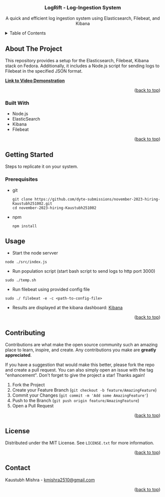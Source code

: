 <!-- Improved compatibility of back to top link: See: https://github.com/othneildrew/Best-README-Template/pull/73 -->
<a name="readme-top"></a>
<!--
*** Thanks for checking out the Best-README-Template. If you have a suggestion
*** that would make this better, please fork the repo and create a pull request
*** or simply open an issue with the tag "enhancement".
*** Don't forget to give the project a star!
*** Thanks again! Now go create something AMAZING! :D
-->




<!-- PROJECT LOGO -->
<br />
<div align="center">
  <h3 align="center">LogRift - Log-Ingestion System</h3>

  <p align="center">
    A quick and efficient log ingestion system using Elasticsearch, Filebeat, and Kibana
  </p>
</div>



<!-- TABLE OF CONTENTS -->
<details>
  <summary>Table of Contents</summary>
  <ol>
    <li>
      <a href="#about-the-project">About The Project</a>
      <ul>
        <li><a href="#built-with">Built With</a></li>
      </ul>
    </li>
    <li>
      <a href="#getting-started">Getting Started</a>
      <ul>
        <li><a href="#prerequisites">Prerequisites</a></li>
        <li><a href="#installation">Installation</a></li>
      </ul>
    </li>
    <li><a href="#usage">Usage</a></li>
    <li><a href="#roadmap">Roadmap</a></li>
    <li><a href="#contributing">Contributing</a></li>
    <li><a href="#license">License</a></li>
    <li><a href="#contact">Contact</a></li>
    <li><a href="#acknowledgments">Acknowledgments</a></li>
  </ol>
</details>



<!-- ABOUT THE PROJECT -->
## About The Project
This repository provides a setup for the Elasticsearch, Filebeat, Kibana stack on Fedora. Additionally, it includes a Node.js script for sending logs to Filebeat in the specified JSON format.

<b><a href='https://www.youtube.com/watch?v=Ooytr0ks9cU'>Link to Video Demonstration</a></b>

<p align="right">(<a href="#readme-top">back to top</a>)</p>



### Built With

* Node.js
* ElasticSearch
* Kibana
* Filebeat

<p align="right">(<a href="#readme-top">back to top</a>)</p>



<!-- GETTING STARTED -->
## Getting Started

Steps to replicate it on your system.

### Prerequisites

* git
  ```
  git clone https://github.com/dyte-submissions/november-2023-hiring-Kaustubh251002.git
  cd november-2023-hiring-Kaustubh251002
  ```

* npm
  ```
  npm install
  ```


<!-- USAGE EXAMPLES -->
## Usage

* Start the node servver
```
node ./src/index.js
```

* Run population script (start bash script to send logs to http port 3000)
```
sudo ./temp.sh 
```

* Run filebeat using provided config file
```
sudo ./ filebeat -e -c <path-to-config-file>
```

* Results are displayed at the kibana dashboard: <a href="https://ee17f9ef4d86420eb7fcf9d598a0a36e.us-central1.gcp.cloud.es.io:9243/app/logs/stream?logView=(logViewId:default,type:log-view-reference)&flyoutOptions=(flyoutId:!n,flyoutVisibility:hidden,surroundingLogsId:!n)">Kibana</a>
<p align="right">(<a href="#readme-top">back to top</a>)</p>



<!-- CONTRIBUTING -->
## Contributing

Contributions are what make the open source community such an amazing place to learn, inspire, and create. Any contributions you make are **greatly appreciated**.

If you have a suggestion that would make this better, please fork the repo and create a pull request. You can also simply open an issue with the tag "enhancement".
Don't forget to give the project a star! Thanks again!

1. Fork the Project
2. Create your Feature Branch (`git checkout -b feature/AmazingFeature`)
3. Commit your Changes (`git commit -m 'Add some AmazingFeature'`)
4. Push to the Branch (`git push origin feature/AmazingFeature`)
5. Open a Pull Request

<p align="right">(<a href="#readme-top">back to top</a>)</p>



<!-- LICENSE -->
## License

Distributed under the MIT License. See `LICENSE.txt` for more information.

<p align="right">(<a href="#readme-top">back to top</a>)</p>



<!-- CONTACT -->
## Contact

Kaustubh Mishra - kmishra2510@gmail.com


<p align="right">(<a href="#readme-top">back to top</a>)</p>

